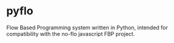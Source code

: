 # pyflo

Flow Based Programming system written in Python, intended for compatibility with the no-flo javascript FBP project.

